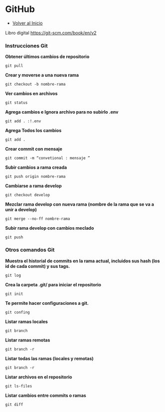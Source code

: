 # GitHub
- [Volver al Inicio](../README.md)

Libro digital https://git-scm.com/book/en/v2

### **Instrucciones Git**

**Obtener últimos cambios de repositorio**
```Github
git pull
```
**Crear y moverse a una nueva rama**
```Github
git checkout -b nombre-rama
```
**Ver cambios en archivos**
```Github
git status
```
**Agrega cambios e Ignora archivo para no subirlo .env**
```Github
git add . :!.env
```
**Agrega Todos los cambios**
```Github
git add .
```
**Crear commit con mensaje**
```Github
git commit -m “convetional : mensaje ”
```
**Subir cambios a rama creada**
```Github
git push origin nombre-rama
```
**Cambiarse a rama develop**
```Github
git checkout develop
```
**Mezclar rama develop con nueva rama (nombre de la rama que se va a unir a develop)**
```Github
git merge --no-ff nombre-rama
```
**Subir rama develop con cambios meclado**
```Github
git push
```

### **Otros comandos Git**

**Muestra el historial de commits en la rama actual, incluidos sus hash (los id de cada commit) y sus tags.**
```Github
git log
```
**Crea la carpeta .git/ para iniciar el repositorio**
```Github
git init
```
**Te permite hacer configuraciones a git.**
```Github
git confing
```
**Listar ramas locales**
```Github
git branch
```
**Listar ramas remotas**
```Github
git branch -r
```
**Listar todas las ramas (locales y remotas)**
```Github
git branch -r
```
**Listar archivos en el repositorio**
```Github
git ls-files
```
**Listar cambios entre commits o ramas**
```Github
git diff
```



